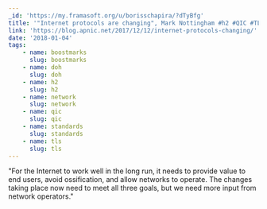 ```yaml
---
_id: 'https://my.framasoft.org/u/borisschapira/?dTyBfg'
title: '"Internet protocols are changing", Mark Nottingham #h2 #QIC #TLS #DOH'
link: 'https://blog.apnic.net/2017/12/12/internet-protocols-changing/'
date: '2018-01-04'
tags:
    - name: boostmarks
      slug: boostmarks
    - name: doh
      slug: doh
    - name: h2
      slug: h2
    - name: network
      slug: network
    - name: qic
      slug: qic
    - name: standards
      slug: standards
    - name: tls
      slug: tls
---
```


<div class="markdown"><p>&quot;For the Internet to work well in the long run, it needs to provide value to end users, avoid ossification, and allow networks to operate. The changes taking place now need to meet all three goals, but we need more input from network operators.&quot;
</p></div>
